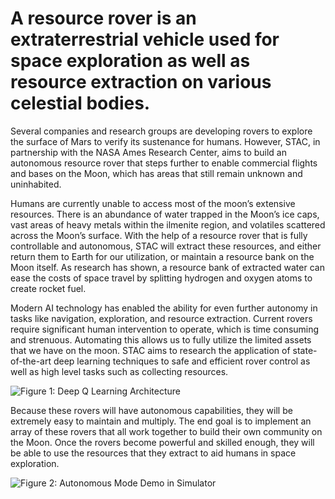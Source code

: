 # A resource rover is an extraterrestrial vehicle used for space exploration as well as resource extraction on various celestial bodies. 

Several companies and research groups are developing rovers to explore the surface of Mars to verify its sustenance for humans. However, STAC, in partnership with the NASA Ames Research Center, aims to build an autonomous resource rover that steps further to enable commercial flights and bases on the Moon, which has areas that still remain unknown and uninhabited. 


Humans are currently unable to access most of the moon’s extensive resources. There is an abundance of water trapped in the Moon’s ice caps, vast areas of heavy metals within the ilmenite region, and volatiles scattered across the Moon’s surface. With the help of a resource rover that is fully controllable and autonomous, STAC will extract these resources, and either return them to Earth for our utilization, or maintain a resource bank on the Moon itself. As research has shown, a resource bank of extracted water can ease the costs of space travel by splitting hydrogen and oxygen atoms to create rocket fuel.

Modern AI technology has enabled the ability for even further autonomy in tasks like navigation, exploration, and resource extraction. Current rovers require significant human intervention to operate, which is time consuming and strenuous. Automating this allows us to fully utilize the limited assets that we have on the moon. STAC aims to research the application of state-of-the-art deep learning techniques to safe and efficient rover control as well as high level tasks such as collecting resources.

![Figure 1: Deep Q Learning Architecture](img/projects/rover/deepQ.png)

Because these rovers will have autonomous capabilities, they will be extremely easy to maintain and multiply. The end goal is to implement an array of these rovers that all work together to build their own community on the Moon. Once the rovers become powerful and skilled enough, they will be able to use the resources that they extract to aid humans in space exploration.

![Figure 2: Autonomous Mode Demo in Simulator](img/projects/rover/demo.gif)


